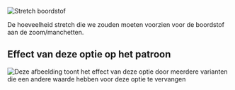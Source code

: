 ![Stretch boordstof](ribbingstretch.svg)

De hoeveelheid stretch die we zouden moeten voorzien voor de boordstof aan de zoom/manchetten.

## Effect van deze optie op het patroon

![Deze afbeelding toont het effect van deze optie door meerdere varianten die een andere waarde hebben voor deze optie te vervangen](sven_ribbingstretch_sample.svg "Effect van deze optie op het patroon")
